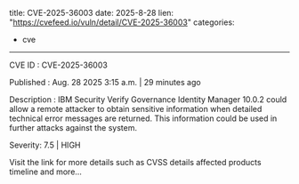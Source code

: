  
title: CVE-2025-36003
date: 2025-8-28
lien: "https://cvefeed.io/vuln/detail/CVE-2025-36003"
categories:
  - cve
---

CVE ID : CVE-2025-36003

Published :  Aug. 28
2025
3:15 a.m. | 29 minutes ago

Description : IBM Security Verify Governance Identity Manager 10.0.2 could allow a remote attacker to obtain sensitive information when detailed technical error messages are returned. This information could be used in further attacks against the system.

Severity: 7.5 | HIGH

Visit the link for more details
such as CVSS details
affected products
timeline
and more...
